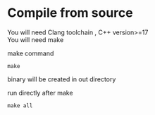 # Compile from source

You will need Clang toolchain , C++ version>=17  
You will need make

make command

```shell
make
```

binary will be created in out directory

run directly after make

```shell
make all
```
